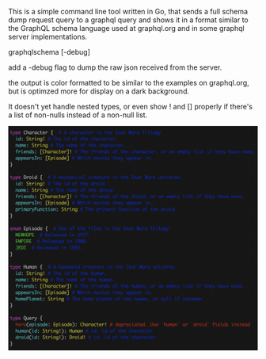 This is a simple command line tool written in Go, that sends a full schema dump request query to a  graphql query and shows it in a format similar to the GraphQL schema language used at graphql.org and in some graphql server implementations.

graphqlschema <url> [-debug]
  
add a -debug flag to dump the raw json received from the server.

the output is color formatted to be similar to the examples on graphql.org, but is optimzed more for display on a dark background.

It doesn't yet handle nested types, or even show ! and [] properly if there's a list of non-nulls instead of a non-null list.

![Alt text](/output.png?raw=true "Output")
